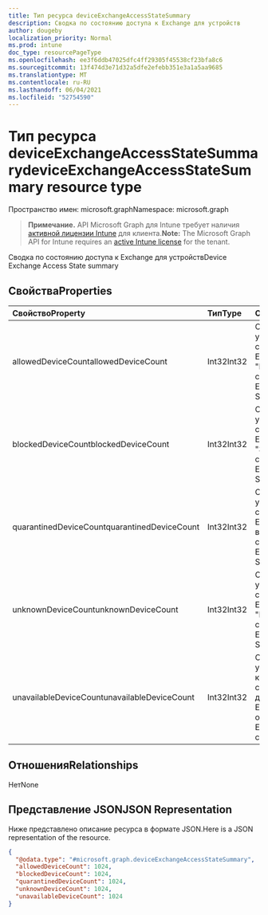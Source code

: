 ```yaml
---
title: Тип ресурса deviceExchangeAccessStateSummary
description: Сводка по состоянию доступа к Exchange для устройств
author: dougeby
localization_priority: Normal
ms.prod: intune
doc_type: resourcePageType
ms.openlocfilehash: ee3f6ddb47025dfc4ff29305f45538cf23bfa8c6
ms.sourcegitcommit: 13f474d3e71d32a5dfe2efebb351e3a1a5aa9685
ms.translationtype: MT
ms.contentlocale: ru-RU
ms.lasthandoff: 06/04/2021
ms.locfileid: "52754590"
---
```

# <a name="deviceexchangeaccessstatesummary-resource-type"></a><span data-ttu-id="3763c-103">Тип ресурса deviceExchangeAccessStateSummary</span><span class="sxs-lookup"><span data-stu-id="3763c-103">deviceExchangeAccessStateSummary resource type</span></span>

<span data-ttu-id="3763c-104">Пространство имен: microsoft.graph</span><span class="sxs-lookup"><span data-stu-id="3763c-104">Namespace: microsoft.graph</span></span>

> <span data-ttu-id="3763c-105">**Примечание.** API Microsoft Graph для Intune требует наличия [активной лицензии Intune](https://go.microsoft.com/fwlink/?linkid=839381) для клиента.</span><span class="sxs-lookup"><span data-stu-id="3763c-105">**Note:** The Microsoft Graph API for Intune requires an [active Intune license](https://go.microsoft.com/fwlink/?linkid=839381) for the tenant.</span></span>

<span data-ttu-id="3763c-106">Сводка по состоянию доступа к Exchange для устройств</span><span class="sxs-lookup"><span data-stu-id="3763c-106">Device Exchange Access State summary</span></span>

## <a name="properties"></a><span data-ttu-id="3763c-107">Свойства</span><span class="sxs-lookup"><span data-stu-id="3763c-107">Properties</span></span>
|<span data-ttu-id="3763c-108">Свойство</span><span class="sxs-lookup"><span data-stu-id="3763c-108">Property</span></span>|<span data-ttu-id="3763c-109">Тип</span><span class="sxs-lookup"><span data-stu-id="3763c-109">Type</span></span>|<span data-ttu-id="3763c-110">Описание</span><span class="sxs-lookup"><span data-stu-id="3763c-110">Description</span></span>|
|:---|:---|:---|
|<span data-ttu-id="3763c-111">allowedDeviceCount</span><span class="sxs-lookup"><span data-stu-id="3763c-111">allowedDeviceCount</span></span>|<span data-ttu-id="3763c-112">Int32</span><span class="sxs-lookup"><span data-stu-id="3763c-112">Int32</span></span>|<span data-ttu-id="3763c-113">Общее количество устройств с состоянием доступа к Exchange "Разрешено".</span><span class="sxs-lookup"><span data-stu-id="3763c-113">Total count of devices with Exchange Access State: Allowed.</span></span>|
|<span data-ttu-id="3763c-114">blockedDeviceCount</span><span class="sxs-lookup"><span data-stu-id="3763c-114">blockedDeviceCount</span></span>|<span data-ttu-id="3763c-115">Int32</span><span class="sxs-lookup"><span data-stu-id="3763c-115">Int32</span></span>|<span data-ttu-id="3763c-116">Общее количество устройств с состоянием доступа к Exchange "Заблокировано".</span><span class="sxs-lookup"><span data-stu-id="3763c-116">Total count of devices with Exchange Access State: Blocked.</span></span>|
|<span data-ttu-id="3763c-117">quarantinedDeviceCount</span><span class="sxs-lookup"><span data-stu-id="3763c-117">quarantinedDeviceCount</span></span>|<span data-ttu-id="3763c-118">Int32</span><span class="sxs-lookup"><span data-stu-id="3763c-118">Int32</span></span>|<span data-ttu-id="3763c-119">Общее количество устройств с состоянием доступа к Exchange "Помещено в карантин".</span><span class="sxs-lookup"><span data-stu-id="3763c-119">Total count of devices with Exchange Access State: Quarantined.</span></span>|
|<span data-ttu-id="3763c-120">unknownDeviceCount</span><span class="sxs-lookup"><span data-stu-id="3763c-120">unknownDeviceCount</span></span>|<span data-ttu-id="3763c-121">Int32</span><span class="sxs-lookup"><span data-stu-id="3763c-121">Int32</span></span>|<span data-ttu-id="3763c-122">Общее количество устройств с состоянием доступа к Exchange "Неизвестно".</span><span class="sxs-lookup"><span data-stu-id="3763c-122">Total count of devices with Exchange Access State: Unknown.</span></span>|
|<span data-ttu-id="3763c-123">unavailableDeviceCount</span><span class="sxs-lookup"><span data-stu-id="3763c-123">unavailableDeviceCount</span></span>|<span data-ttu-id="3763c-124">Int32</span><span class="sxs-lookup"><span data-stu-id="3763c-124">Int32</span></span>|<span data-ttu-id="3763c-125">Общее количество устройств, для которых не найдены сведения о состоянии доступа к Exchange.</span><span class="sxs-lookup"><span data-stu-id="3763c-125">Total count of devices for which no Exchange Access State could be found.</span></span>|

## <a name="relationships"></a><span data-ttu-id="3763c-126">Отношения</span><span class="sxs-lookup"><span data-stu-id="3763c-126">Relationships</span></span>
<span data-ttu-id="3763c-127">Нет</span><span class="sxs-lookup"><span data-stu-id="3763c-127">None</span></span>

## <a name="json-representation"></a><span data-ttu-id="3763c-128">Представление JSON</span><span class="sxs-lookup"><span data-stu-id="3763c-128">JSON Representation</span></span>
<span data-ttu-id="3763c-129">Ниже представлено описание ресурса в формате JSON.</span><span class="sxs-lookup"><span data-stu-id="3763c-129">Here is a JSON representation of the resource.</span></span>
<!-- {
  "blockType": "resource",
  "@odata.type": "microsoft.graph.deviceExchangeAccessStateSummary"
}
-->
``` json
{
  "@odata.type": "#microsoft.graph.deviceExchangeAccessStateSummary",
  "allowedDeviceCount": 1024,
  "blockedDeviceCount": 1024,
  "quarantinedDeviceCount": 1024,
  "unknownDeviceCount": 1024,
  "unavailableDeviceCount": 1024
}
```




